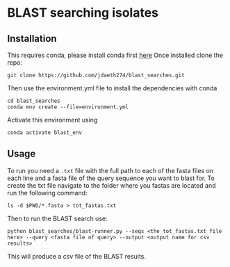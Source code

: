 # BLAST searching isolates #

## Installation ##

This requires conda, please install conda first [here](https://docs.conda.io/projects/conda/en/latest/user-guide/install/)
Once installed clone the repo:

    git clone https://github.com/jdaeth274/blast_searches.git

Then use the environment.yml file to install the dependencies with conda

    cd blast_searches 
    conda env create --file=environment.yml

Activate this environment using 

    conda activate blast_env

## Usage ##

To run you need a `.txt` file with the full path to each of the fasta files on each line and a fasta file of the 
query sequence you want to blast for. To create the txt file navigate to the folder where you fastas are located 
and run the following command:
    
    ls -d $PWD/*.fasta > tot_fastas.txt

Then to run the BLAST search use:

    python blast_searches/blast-runner.py --seqs <the tot_fastas.txt file here> --query <fasta file of query> --output <output name for csv results>

This will produce a csv file of the BLAST results. 






